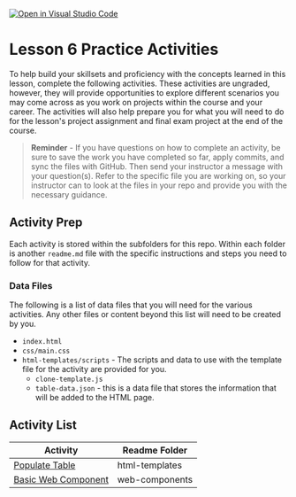 [![Open in Visual Studio Code](https://classroom.github.com/assets/open-in-vscode-c66648af7eb3fe8bc4f294546bfd86ef473780cde1dea487d3c4ff354943c9ae.svg)](https://classroom.github.com/online_ide?assignment_repo_id=7589927&assignment_repo_type=AssignmentRepo)
# Lesson 6 Practice Activities
To help build your skillsets and proficiency with the concepts learned in this lesson, complete the following activities. These activities are ungraded, however, they will provide opportunities to explore different scenarios you may come across as you work on projects within the course and your career. The activities will also help prepare you for what you will need to do for the lesson's project assignment and final exam project at the end of the course.

> **Reminder** - If you have questions on how to complete an activity, be sure to save the work you have completed so far, apply commits, and sync the files with GitHub. Then send your instructor a message with your question(s). Refer to the specific file you are working on, so your instructor can to look at the files in your repo and provide you with the necessary guidance. 

## Activity Prep
Each activity is stored within the subfolders for this repo. Within each folder is another `readme.md` file with the specific instructions and steps you need to follow for that activity. 

### Data Files
The following is a list of data files that you will need for the various activities. Any other files or content beyond this list will need to be created by you.

* `index.html`
* `css/main.css`
* `html-templates/scripts` - The scripts and data to use with the template file for the activity are provided for you.
  * `clone-template.js`
  * `table-data.json` - this is a data file that stores the information that will be added to the HTML page.

## Activity List
Activity | Readme Folder
-------- | ---------
[Populate Table](html-templates/readme.md) | html-templates
[Basic Web Component](web-component/readme.md) | web-components